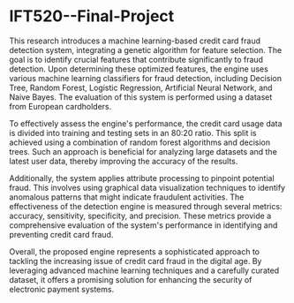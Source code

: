 # IFT520--Final-Project

This research introduces a machine learning-based credit card fraud detection system, integrating a genetic algorithm for feature selection. The goal is to identify crucial features that contribute significantly to fraud detection. Upon determining these optimized features, the engine uses various machine learning classifiers for fraud detection, including Decision Tree, Random Forest, Logistic Regression, Artificial Neural Network, and Naive Bayes. The evaluation of this system is performed using a dataset from European cardholders.

To effectively assess the engine's performance, the credit card usage data is divided into training and testing sets in an 80:20 ratio. This split is achieved using a combination of random forest algorithms and decision trees. Such an approach is beneficial for analyzing large datasets and the latest user data, thereby improving the accuracy of the results.

Additionally, the system applies attribute processing to pinpoint potential fraud. This involves using graphical data visualization techniques to identify anomalous patterns that might indicate fraudulent activities. The effectiveness of the detection engine is measured through several metrics: accuracy, sensitivity, specificity, and precision. These metrics provide a comprehensive evaluation of the system's performance in identifying and preventing credit card fraud.

Overall, the proposed engine represents a sophisticated approach to tackling the increasing issue of credit card fraud in the digital age. By leveraging advanced machine learning techniques and a carefully curated dataset, it offers a promising solution for enhancing the security of electronic payment systems.
